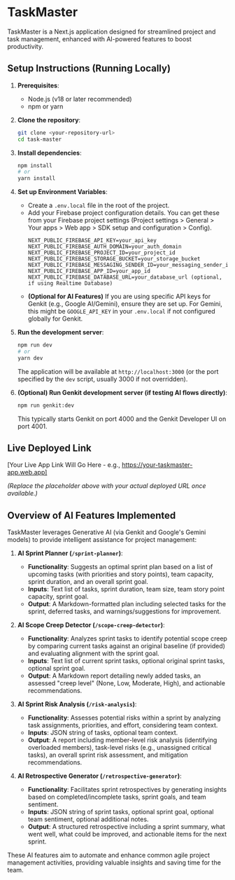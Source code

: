 # TaskMaster

TaskMaster is a Next.js application designed for streamlined project and task management, enhanced with AI-powered features to boost productivity.

## Setup Instructions (Running Locally)

1.  **Prerequisites**:
    *   Node.js (v18 or later recommended)
    *   npm or yarn

2.  **Clone the repository**:
    ```bash
    git clone <your-repository-url>
    cd task-master 
    ```

3.  **Install dependencies**:
    ```bash
    npm install
    # or
    yarn install
    ```

4.  **Set up Environment Variables**:
    *   Create a `.env.local` file in the root of the project.
    *   Add your Firebase project configuration details. You can get these from your Firebase project settings (Project settings > General > Your apps > Web app > SDK setup and configuration > Config).
        ```
        NEXT_PUBLIC_FIREBASE_API_KEY=your_api_key
        NEXT_PUBLIC_FIREBASE_AUTH_DOMAIN=your_auth_domain
        NEXT_PUBLIC_FIREBASE_PROJECT_ID=your_project_id
        NEXT_PUBLIC_FIREBASE_STORAGE_BUCKET=your_storage_bucket
        NEXT_PUBLIC_FIREBASE_MESSAGING_SENDER_ID=your_messaging_sender_id
        NEXT_PUBLIC_FIREBASE_APP_ID=your_app_id
        NEXT_PUBLIC_FIREBASE_DATABASE_URL=your_database_url (optional, if using Realtime Database)
        ```
    *   **(Optional for AI Features)** If you are using specific API keys for Genkit (e.g., Google AI/Gemini), ensure they are set up. For Gemini, this might be `GOOGLE_API_KEY` in your `.env.local` if not configured globally for Genkit.

5.  **Run the development server**:
    ```bash
    npm run dev
    # or
    yarn dev
    ```
    The application will be available at `http://localhost:3000` (or the port specified by the `dev` script, usually 3000 if not overridden).

6.  **(Optional) Run Genkit development server (if testing AI flows directly)**:
    ```bash
    npm run genkit:dev
    ```
    This typically starts Genkit on port 4000 and the Genkit Developer UI on port 4001.

## Live Deployed Link

[Your Live App Link Will Go Here - e.g., https://your-taskmaster-app.web.app]

*(Replace the placeholder above with your actual deployed URL once available.)*

## Overview of AI Features Implemented

TaskMaster leverages Generative AI (via Genkit and Google's Gemini models) to provide intelligent assistance for project management:

1.  **AI Sprint Planner (`/sprint-planner`)**:
    *   **Functionality**: Suggests an optimal sprint plan based on a list of upcoming tasks (with priorities and story points), team capacity, sprint duration, and an overall sprint goal.
    *   **Inputs**: Text list of tasks, sprint duration, team size, team story point capacity, sprint goal.
    *   **Output**: A Markdown-formatted plan including selected tasks for the sprint, deferred tasks, and warnings/suggestions for improvement.

2.  **AI Scope Creep Detector (`/scope-creep-detector`)**:
    *   **Functionality**: Analyzes sprint tasks to identify potential scope creep by comparing current tasks against an original baseline (if provided) and evaluating alignment with the sprint goal.
    *   **Inputs**: Text list of current sprint tasks, optional original sprint tasks, optional sprint goal.
    *   **Output**: A Markdown report detailing newly added tasks, an assessed "creep level" (None, Low, Moderate, High), and actionable recommendations.

3.  **AI Sprint Risk Analysis (`/risk-analysis`)**:
    *   **Functionality**: Assesses potential risks within a sprint by analyzing task assignments, priorities, and effort, considering team context.
    *   **Inputs**: JSON string of tasks, optional team context.
    *   **Output**: A report including member-level risk analysis (identifying overloaded members), task-level risks (e.g., unassigned critical tasks), an overall sprint risk assessment, and mitigation recommendations.

4.  **AI Retrospective Generator (`/retrospective-generator`)**:
    *   **Functionality**: Facilitates sprint retrospectives by generating insights based on completed/incomplete tasks, sprint goals, and team sentiment.
    *   **Inputs**: JSON string of sprint tasks, optional sprint goal, optional team sentiment, optional additional notes.
    *   **Output**: A structured retrospective including a sprint summary, what went well, what could be improved, and actionable items for the next sprint.

These AI features aim to automate and enhance common agile project management activities, providing valuable insights and saving time for the team.
